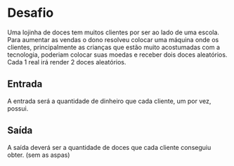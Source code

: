 # Desafio
Uma lojinha de doces tem muitos clientes por ser ao lado de uma escola. Para aumentar as vendas o dono resolveu colocar uma máquina onde os clientes, principalmente as crianças que estão muito acostumadas com a tecnologia, poderiam colocar suas moedas e receber dois doces aleatórios. Cada 1 real irá render 2 doces aleatórios.

## Entrada
A entrada será a quantidade de dinheiro que cada cliente, um por vez, possui.

## Saída
A saída deverá ser a quantidade de doces que cada cliente conseguiu obter. (sem as aspas)